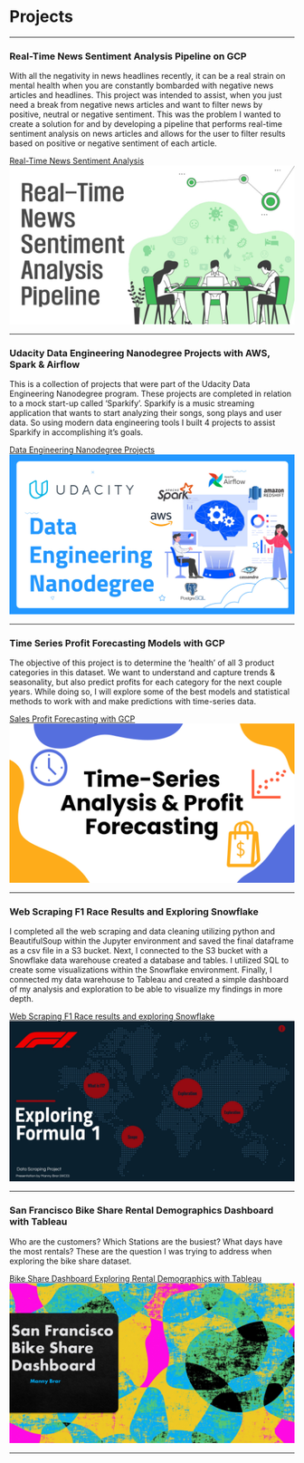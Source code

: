 # Projects

---

### Real-Time News Sentiment Analysis Pipeline on GCP
With all the negativity in news headlines recently, it can be a real strain on mental health when you are constantly bombarded with negative news articles and headlines. This project was intended to assist, when you just need a break from negative news articles and want to filter news by positive, neutral or negative sentiment. This was the problem I wanted to create a solution for and by developing a pipeline that performs real-time sentiment analysis on news articles and allows for the user to filter results based on positive or negative sentiment of each article.

[Real-Time News Sentiment Analysis](/images/News-Sentiment-Analysis.pdf)
<img src="images/bandicam 2021-01-26 17-25-43-560.jpg"/>

---

### Udacity Data Engineering Nanodegree Projects with AWS, Spark & Airflow
This is a collection of projects that were part of the Udacity Data Engineering Nanodegree program. These projects are completed in relation to a mock start-up called ‘Sparkify’. Sparkify is a music streaming application that wants to start analyzing their songs, song plays and user data. So using modern data engineering tools I built 4 projects to assist Sparkify in accomplishing it’s goals.


[Data Engineering Nanodegree Projects](images/UdacityDEND-powerpoint.pdf)
<img src="images/bandicam 2021-02-12 19-00-09-410.jpg"/>

---

### Time Series Profit Forecasting Models with GCP
The objective of this project is to determine the ‘health’ of all 3 product categories in this dataset. We want to understand and capture trends & seasonality, but also predict profits for each category for the next couple years. While doing so, I will explore some of the best models and statistical methods to work with and make predictions with time-series data.

[Sales Profit Forecasting with GCP](images/Superstore_ML.pdf)
<img src="images/bandicam 2021-02-06 15-59-19-940.jpg"/>

---

### Web Scraping F1 Race Results and Exploring Snowflake
I completed all the web scraping and data cleaning utilizing python and BeautifulSoup within the Jupyter environment and saved the final dataframe as a csv file in a S3 bucket. Next, I connected to the S3 bucket with a Snowflake data warehouse created a database and tables. I utilized SQL to create some visualizations within the Snowflake environment. Finally, I connected my data warehouse to Tableau and created a simple dashboard of my analysis and exploration to be able to visualize my findings in more depth.

[Web Scraping F1 Race results and exploring Snowflake](images/f1_prezi.pdf)
<img src="images/bandicam 2021-02-06 13-41-58-874.jpg"/>

---

### San Francisco Bike Share Rental Demographics Dashboard with Tableau
Who are the customers? Which Stations are the busiest? What days have the most rentals?
These are the question I was trying to address when exploring the bike share dataset.

[Bike Share Dashboard Exploring Rental Demographics with Tableau](images/BikeshareDash.pdf)
<img src="images/bandicam 2021-02-06 16-05-27-005.jpg"/>

---
